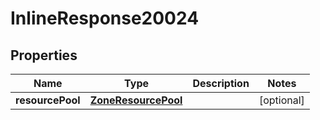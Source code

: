 

# InlineResponse20024

## Properties

Name | Type | Description | Notes
------------ | ------------- | ------------- | -------------
**resourcePool** | [**ZoneResourcePool**](ZoneResourcePool.md) |  |  [optional]



